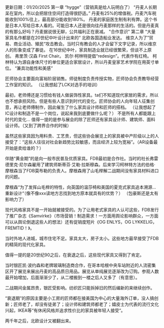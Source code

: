 更新日期：01/20/2025
第一章
“hygge”（营销真是给人玩明白了）
“丹麦人长期呆在室内，所以会把居住空间打造得很舒适。”
丹麦有25%的增值税。丹麦汽车税能收到100%往上，最高部分能收到180%。
丹麦的家庭医生制有利有弊。这个书是日本人写给日本人看的。可能日本人还是很向往丹麦那样的生活的。但是丹麦真的有那么好吗？丹麦据说很无聊，公共福利正在衰减。
"合作意识"
第二章
“大量家具名作都是在20世纪中叶设计出来的“
北欧各国造船业发达。
维京人为了”贸易、商业活动、殖民“攻击教会。当时只有教会的人才会留下文字记录，所以维京人的形象变成了暴徒。
在16世纪中叶，家具制造业就已经很繁荣，但谈不上原创。
弗里茨·汉森 First Chair。
凯尔·柯林特提倡“redesign”。代表作有红椅。
柯林特认为源自身体尺寸的单位更适合家居设计，所以丹麦皇家艺术学院在用英寸单位。
“兼具功能性和美感”

匠师协会主要面向富裕阶层销售。师徒制度负责传授实物，匠师协会负责教导经营工作室的知识。
（让我想起了LCK对选手的培训）

最初，老师傅还是习惯给有钱人做装饰性家具。ta们不知道现代家居的需求，所以也不想承担风险。但是有些人意识到时代的变化。匠师协会的人向年轻人征集创意，再让老师傅制作，因此催生了什么家具设计师和匠师的搭档。
（让我想起了IC设计和制造不是一个岗位，说起来我到底要做什么呢？）
不是所有人都能跟上时代的变化...
值得一提的是参与展会的除了匠师还有家具设计师、建筑师、面料设计师。（又到了跨界合作的时候）

虽然这些家具因为用料贵、工艺贵，但这些协会展览上的家具被中产阶级以上的人接受了：“这些人往往对社会新趋势比较敏感，而且经济上较为宽裕”。（AR设备最开始是卖给谁的？）

伴随“黄金期”的是向一般市民普及优质家具。FDB最初是合作社。当时的社长弗雷德里克·尼尔森雇用了建筑师斯蒂芬·艾勒·拉斯穆森。后来学习柯林特方法的伯格·摩根森当了FDB莫布勒的负责人。摩根森用了山毛榉解二战期间没有家具材料进口的问题。

摩根森“为了发挥山毛榉的特性，向英国的温莎椅和美国的夏克式家具追本溯源...重新设计“（像不像xxx读地方志找到地方原本就具有的优势？）
（包豪斯还是太有影响力了）

现代风格家具不是一开始就被接受的。为了让用老式家具的人认可这些，FDB发行了推广杂志《Samvirke》（市场营销！制造需求！一方面用舆论影响群众，一方面可以从舆论倒退这些人的想法）还有促销度短片《OG ENLYS，OG LYKKELIG，FREMTID！》。

当时外地人进城，城市住宅不足。家具太大，房子太小。这些地方最早接受了FDB的精简的现代化家具。

值得一提的是20世纪90之后，在衰退之后，这些现代家具又得到了肯定。

当时银匠凯·波约森和老牌玻璃制造商合作，在哥本哈根中央车站附近的人流密集区开了展览来展出丹麦的高品质日用品。展览从单纯展览逐渐改为订购。参观人数最开始增加，后面渐渐少了，从二楼搬到一楼之后人又多了（有意思）。

二战期间金属昂贵，银匠受影响。纺织匠只能拆掉旧的然后编新的来继续创作。

“衰退期”的原因主要是小工房的匠师都在接美国为中心的大量海外订单，没人搞创新；匠师老了，却没有徒弟了；设计师和建筑师都老了；嬉皮士为代表的流行文化兴起，IKEA等“有休闲风格并追求性价比的家具被年轻人接受“。

两千年之后，北欧设计又被翻出来。





